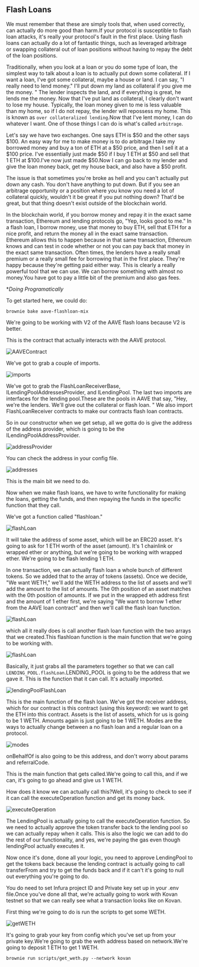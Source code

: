 ## Flash Loans

We must remember that these are simply tools that, when used correctly, can actually do more good than harm.If your protocol is susceptible to flash loan attacks, it's really your protocol's fault in the first place. Using flash loans can actually do a lot of fantastic things, such as leveraged arbitrage or swapping collateral out of loan positions without having to repay the debt of the loan positions.

Traditionally, when you look at a loan or you do some type of loan, the simplest way to talk about a loan is to actually put down some collateral. If I want a loan, I've got some collateral, maybe a house or land. I can say, "I really need to lend money." I'll put down my land as collateral if you give me the money. " The lender inspects the land, and if everything is great, he lends me the money. Now that I've put land as collateral, I clearly don't want to lose my house. Typically, the loan money given to me is less valuable than my home, so if I do not repay, the lender will repossess my home. This is known as `over collateralized lending`.Now that I've lent money, I can do whatever I want. One of those things I can do is what's called `arbitrage`.

Let's say we have two exchanges. One says ETH is $50 and the other says $100. An easy way for me to make money is to do arbitrage.I take my borrowed money and buy a ton of ETH at a $50 price, and then I sell it at a $100 price. I've essentially just made $50 if I buy 1 ETH at $50 and sell that 1 ETH at $100.I've now just made $50.Now I can go back to my lender and give the loan money back, get my house back, and also have a $50 profit.

The issue is that sometimes you're broke as hell and you can't actually put down any cash. You don't have anything to put down. But if you see an arbitrage opportunity or a position where you know you need a lot of collateral quickly, wouldn't it be great if you put nothing down? That'd be great, but that thing doesn't exist outside of the blockchain world.

In the blockchain world, if you borrow money and repay it in the exact same transaction, Ethereum and lending protocols go, "Yep, looks good to me." In a flash loan, I borrow money, use that money to buy ETH, sell that ETH for a nice profit, and return the money all in the exact same transaction. Ethereum allows this to happen because in that same transaction, Ethereum knows and can test in code whether or not you can pay back that money in the exact same transaction. Often times, the lenders have a really small premium or a really small fee for borrowing that in the first place. They're happy because they're getting paid either way. This is clearly a really powerful tool that we can use. We can borrow something with almost no money.You have got to pay a little bit of the premium and also gas fees.

**Doing Programatically*

To get started here, we could do:

`brownie bake aave-flashloan-mix`

We're going to be working with V2 of the AAVE flash loans because V2 is better.

This is the contract that actually interacts with the AAVE protocol.

![AAVEContract](Images/m59.png)

We've got to grab a couple of imports.

![imports](Images/m60.png)

We've got to grab the FlashLoanReceiverBase, ILendingPoolAddressesProvider, and ILendingPool. The last two imports are interfaces for the lending pool.These are the pools in AAVE that say, "Hey, we're the lenders. We'll give out the collateral or flash loan. " We also import FlashLoanReceiver contracts to make our contracts flash loan contracts.

So in our constructor when we get setup, all we gotta do is give the address of the address provider, which is going to be the ILendingPoolAddressProvider.

![addressProvider](Images/m61.png)

You can check the address in your config file.

![addresses](Images/m62.png)

This is the main bit we need to do.

Now when we make flash loans, we have to write functionality for making the loans, getting the funds, and then repaying the funds in the specific function that they call.

We've got a function called "flashloan."

![flashLoan](Images/m63.png)

It will take the address of some asset, which will be an ERC20 asset. It's going to ask for 1 ETH worth of the asset (amount). It's 1 chainlink or wrapped ether or anything, but we're going to be working with wrapped ether. We're going to be flash lending 1 ETH.

In one transaction, we can actually flash loan a whole bunch of different tokens. So we added that to the array of tokens (assets). Once we decide, "We want WETH," we'll add the WETH address to the list of assets and we'll add the amount to the list of amounts. The 0th position of an asset matches with the 0th position of amounts. If we put in the wrapped eth address first and the amount of 1 ether first, we're saying "We want to borrow 1 ether from the AAVE loan contract" and then we'll call the flash loan function.


![flashLoan](Images/m64.png)

which all it really does is call another flash loan function with the two arrays that we created.This flashloan function is the main function that we're going to be working with.

![flashLoan](Images/m65.png)

Basically, it just grabs all the parameters together so that we can call `LENDING_POOL.flashLoan`.LENDING_POOL is going to be the address that we gave it. This is the function that it can call. It's actually imported.

![lendingPoolFlashLoan](Images/m66.png)

This is the main function of the flash loan. We've got the receiver address, which for our contract is this contract (using this keyword): we want to get the ETH into this contract. Assets is the list of assets, which for us is going to be 1 WETH. Amounts again is just going to be 1 WETH. Modes are the ways to actually change between a no flash loan and a regular loan on a protocol.

![modes](Images/m67.png)

onBehalfOf is also going to be this address, and don't worry about params and referralCode.

This is the main function that gets called.We're going to call this, and if we can, it's going to go ahead and give us 1 WETH.

How does it know we can actually call this?Well, it's going to check to see if it can call the executeOperation function and get its money back.

![executeOperation](Images/m68.png)

The LendingPool is actually going to call the executeOperation function. So we need to actually approve the token transfer back to the lending pool so we can actually repay when it calls. This is also the logic we can add to do the rest of our functionality, and yes, we're paying the gas even though lendingPool actually executes it.

Now once it's done, done all your logic, you need to approve LendingPool to get the tokens back because the lending contract is actually going to call transferFrom and try to get the funds back and if it can't it's going to null out everything you're going to do.

You do need to set Infura project ID and Private key set up in your .env file.Once you've done all that, we're actually going to work with Kovan testnet so that we can really see what a transaction looks like on Kovan.

First thing we're going to do is run the scripts to get some WETH.

![getWETH](Images/m69.png)

It's going to grab your key from config which you've set up from your private key.We're going to grab the weth address based on network.We're going to deposit 1 ETH to get 1 WETH.

`brownie run scripts/get_weth.py --network kovan`
